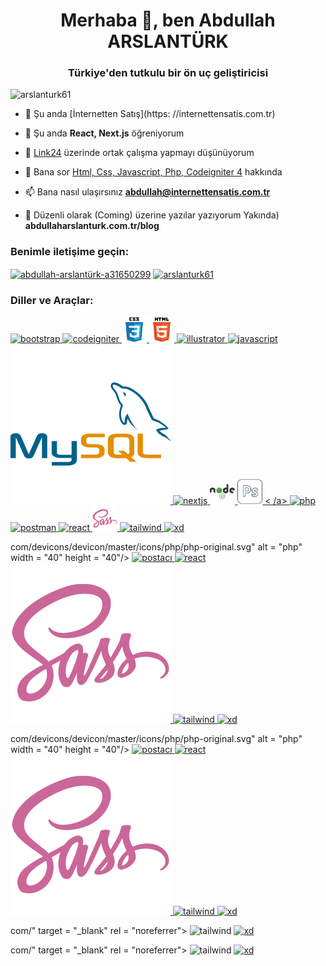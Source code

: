 <h1 align="center">Merhaba 👋, ben Abdullah ARSLANTÜRK</h1>
<h3 align="center">Türkiye'den tutkulu bir ön uç geliştiricisi</h3>

<p align="left"> <img src= "https://komarev.com/ghpvc/?username=arslanturk61&label=Profile%20views&color=0e75b6&style=flat" alt="arslanturk61" /> </p>

- 🔭 Şu anda [İnternetten Satış](https: //internettensatis.com.tr)

- 🌱 Şu anda **React, Next.js** öğreniyorum

- 👯 ​​[Link24](https://link24.us/) üzerinde ortak çalışma yapmayı düşünüyorum

- 💬 Bana sor [Html, Css, Javascript, Php, Codeigniter 4](https://abdullaharslanturk.com.tr) hakkında

- 📫 Bana nasıl ulaşırsınız **abdullah@internettensatis.com.tr**

- 📝 Düzenli olarak (Coming) üzerine yazılar yazıyorum Yakında) **abdullaharslanturk.com.tr/blog**

<h3 align="left">Benimle iletişime geçin:</h3>
<p align="left">
<a href="https://linkedin.com/ in/abdullah-arslantürk-a31650299" target = "blank"><img align = "center" src = "https://raw.githubusercontent.com/rahuldkjain/github-profile-readme-generator/master/src/images/ simgeler/Social/linked-in-alt.svg" alt = "abdullah-arslantürk-a31650299" height = "30" genişlik = "40" /></a>
<a href = "https://discord.gg/ arslanturk61" target = "boş"><img align = "center" src = "https://raw.githubusercontent.com/rahuldkjain/github-profile-readme-generator/master/src/images/icons/Social/discord. svg" alt = "arslanturk61" height = "30" width = "40" /></a>
</p>

<h3 align = "left"> Diller ve Araçlar:</h3>
<p align = "left"> <a href = "https://getbootstrap.com" target = "_blank" rel = "noreferrer"> <img src = "https://raw.githubusercontent.com/devicons/devicon /master/icons/bootstrap/bootstrap-plain-wordmark.svg" alt = "bootstrap" width = "40" height = "40"/> </a> <a href = "https://codeigniter.com" hedefi ="_blank" rel = "noreferrer"> <img src = "https://cdn.worldvectorlogo.com/logos/codeigniter.svg" alt = "codeigniter" width = "40" height = "40"/> </ a> <a href = "https://www.w3schools.com/css/" target = "_blank" rel = "noreferrer"> <img src = "https://raw.githubusercontent.com/devicons/devicon/ master/icons/css3/css3-original-wordmark.svg" alt = "css3" width = "40" height = "40"/> </a> <a href = "https://www.w3.org/ html/" target = "_blank" rel = "noreferrer"> <img src = "https://raw.githubusercontent.com/devicons/devicon/master/icons/html5/html5-original-wordmark.svg" alt = " html5" width = "40" height = "40"/> </a> <a href = "https://www.adobe.com/in/products/illustrator.html" target = "_blank" rel = "noreferrer" "> <img src = "https://www.vectorlogo.zone/logos/adobe_illustrator/adobe_illustrator-icon.svg" alt = "illustrator" width = "40" height = "40"/> </a> <a href = "https://developer.mozilla.org/en-US/docs/Web/JavaScript" target = "_blank" rel = "noreferrer"> <img src = "https://raw.githubusercontent.com/devicons /devicon/master/icons/javascript/javascript-original.svg" alt = "javascript" width = "40" height = "40"/> </a> <a href = "https://www.mysql.com /" target = "_blank" rel = "noreferrer"> <img src = "https://raw.githubusercontent.com/devicons/devicon/master/icons/mysql/mysql-original-wordmark.svg" alt = "mysql " genişlik = "40" yükseklik = "40"/> </a> <a href = "https://nextjs.org/" target = "_blank" rel = "noreferrer"> <img src = "https:/ /cdn.worldvectorlogo.com/logos/nextjs-2.svg" alt = "nextjs" width = "40" height = "40"/> </a> <a href = "https://nodejs.org" hedefi ="_blank" rel = "noreferrer"> <img src = "https://raw.githubusercontent.com/devicons/devicon/master/icons/nodejs/nodejs-original-wordmark.svg" alt = "nodejs" width = "40" height = "40"/> </a> <a href = "https://www.photoshop.com/en" target = "_blank" rel = "noreferrer" > <img src = "https://raw.githubusercontent.com/devicons/devicon/master/icons/photoshop/photoshop-line.svg" alt = "photoshop" width = "40" height = "40"/> < /a> <a href = "https://www.php.net" target = "_blank" rel = "noreferrer"> <img src = "https://raw.githubusercontent.com/devicons/devicon/master/ simgeler/php/php-original.svg" alt = "php" width = "40" height = "40"/> </a> <a href = "https://postman.com" target = "_blank" rel ="noreferrer"> <img src = "https://www.vectorlogo.zone/logos/getpostman/getpostman-icon.svg" alt = "postman" width = "40" height = "40"/> </a > <a href = "https://reactjs.org/" target = "_blank" rel = "noreferrer"> <img src = "https://raw.githubusercontent.com/devicons/devicon/master/icons/react /react-original-wordmark.svg" alt = "react" width = "40" height = "40"/> </a> <a href = "https://sass-lang.com" target = "_blank" rel = "noreferrer"> <img src = "https://raw.githubusercontent.com/devicons/devicon/master/icons/sass/sass-original.svg" alt = "sass" width = "40" yükseklik = " 40"/> </a> <a href = "https://tailwindcss.com/" target = "_blank" rel = "noreferrer"> <img src = "https://www.vectorlogo.zone/logos/ tailwindcss/tailwindcss-icon.svg" alt = "tailwind" width = "40" height = "40"/> </a> <a href = "https://www.adobe.com/products/xd.html" target = "_blank" rel = "noreferrer"> <img src = "https://cdn.worldvectorlogo.com/logos/adobe-xd.svg" alt = "xd" genişlik = "40" yükseklik = "40"/ > </a> </p>com/devicons/devicon/master/icons/php/php-original.svg" alt = "php" width = "40" height = "40"/> </a> <a href = "https://postman. com" target = "_blank" rel = "noreferrer"> <img src = "https://www.vectorlogo.zone/logos/getpostman/getpostman-icon.svg" alt = "postacı" genişlik = "40" yükseklik= "40"/> </a> <a href = "https://reactjs.org/" target = "_blank" rel = "noreferrer"> <img src = "https://raw.githubusercontent.com/devicons /devicon/master/icons/react/react-original-wordmark.svg" alt = "react" width = "40" height = "40"/> </a> <a href = "https://sass-lang .com" target = "_blank" rel = "noreferrer"> <img src = "https://raw.githubusercontent.com/devicons/devicon/master/icons/sass/sass-original.svg" alt = "sass" genişlik = "40" yükseklik = "40"/> </a> <a href = "https://tailwindcss.com/" target = "_blank" rel = "noreferrer"> <img src = "https:// www.vectorlogo.zone/logos/tailwindcss/tailwindcss-icon.svg" alt = "tailwind" width = "40" height = "40"/> </a> <a href = "https://www.adobe. com/products/xd.html" target = "_blank" rel = "noreferrer"> <img src = "https://cdn.worldvectorlogo.com/logos/adobe-xd.svg" alt = "xd" width = " 40" yükseklik = "40"/> </a> </p>com/devicons/devicon/master/icons/php/php-original.svg" alt = "php" width = "40" height = "40"/> </a> <a href = "https://postman. com" target = "_blank" rel = "noreferrer"> <img src = "https://www.vectorlogo.zone/logos/getpostman/getpostman-icon.svg" alt = "postacı" genişlik = "40" yükseklik= "40"/> </a> <a href = "https://reactjs.org/" target = "_blank" rel = "noreferrer"> <img src = "https://raw.githubusercontent.com/devicons /devicon/master/icons/react/react-original-wordmark.svg" alt = "react" width = "40" height = "40"/> </a> <a href = "https://sass-lang .com" target = "_blank" rel = "noreferrer"> <img src = "https://raw.githubusercontent.com/devicons/devicon/master/icons/sass/sass-original.svg" alt = "sass" genişlik = "40" yükseklik = "40"/> </a> <a href = "https://tailwindcss.com/" target = "_blank" rel = "noreferrer"> <img src = "https:// www.vectorlogo.zone/logos/tailwindcss/tailwindcss-icon.svg" alt = "tailwind" width = "40" height = "40"/> </a> <a href = "https://www.adobe. com/products/xd.html" target = "_blank" rel = "noreferrer"> <img src = "https://cdn.worldvectorlogo.com/logos/adobe-xd.svg" alt = "xd" width = " 40" yükseklik = "40"/> </a> </p>com/" target = "_blank" rel = "noreferrer"> <img src = "https://www.vectorlogo.zone/logos/tailwindcss/tailwindcss-icon.svg" alt = "tailwind" width = "40" yükseklik ="40"/> </a> <a href = "https://www.adobe.com/products/xd.html" target = "_blank" rel = "noreferrer"> <img src = "https:/ /cdn.worldvectorlogo.com/logos/adobe-xd.svg" alt = "xd" width = "40" height = "40"/> </a> </p>com/" target = "_blank" rel = "noreferrer"> <img src = "https://www.vectorlogo.zone/logos/tailwindcss/tailwindcss-icon.svg" alt = "tailwind" width = "40" yükseklik ="40"/> </a> <a href = "https://www.adobe.com/products/xd.html" target = "_blank" rel = "noreferrer"> <img src = "https:/ /cdn.worldvectorlogo.com/logos/adobe-xd.svg" alt = "xd" width = "40" height = "40"/> </a> </p>
